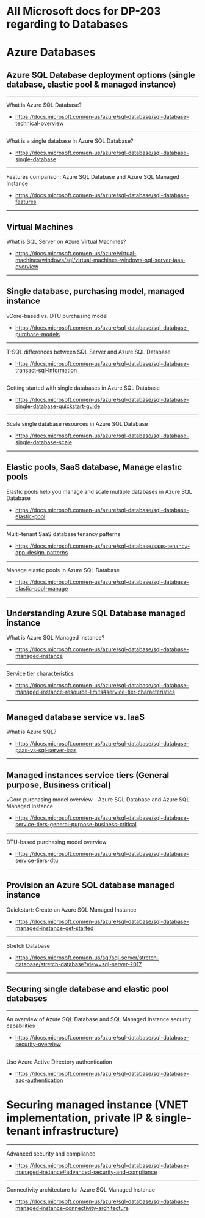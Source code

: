 
# All Microsoft docs for DP-203 regarding to Databases

# Azure Databases

## Azure SQL Database deployment options (single database, elastic pool & managed instance)


----------------------------------------------------------------------------------------
What is Azure SQL Database?
- https://docs.microsoft.com/en-us/azure/sql-database/sql-database-technical-overview
----------------------------------------------------------------------------------------

What is a single database in Azure SQL Database?
- https://docs.microsoft.com/en-us/azure/sql-database/sql-database-single-database

----------------------------------------------------------------------------------------
Features comparison: Azure SQL Database and Azure SQL Managed Instance
- https://docs.microsoft.com/en-us/azure/sql-database/sql-database-features

--------------------------------------------------------------------
## Virtual Machines


What is SQL Server on Azure Virtual Machines?
- https://docs.microsoft.com/en-us/azure/virtual-machines/windows/sql/virtual-machines-windows-sql-server-iaas-overview

--------------------------------------------------------------------

## Single database, purchasing model, managed instance


vCore-based vs. DTU purchasing model
- https://docs.microsoft.com/en-us/azure/sql-database/sql-database-purchase-models

--------------------------------------------------------------------
T-SQL differences between SQL Server and Azure SQL Database
- https://docs.microsoft.com/en-us/azure/sql-database/sql-database-transact-sql-information

--------------------------------------------------------------------
Getting started with single databases in Azure SQL Database
- https://docs.microsoft.com/en-us/azure/sql-database/sql-database-single-database-quickstart-guide

--------------------------------------------------------------------
Scale single database resources in Azure SQL Database
- https://docs.microsoft.com/en-us/azure/sql-database/sql-database-single-database-scale

--------------------------------------------------------------------
## Elastic pools, SaaS database, Manage elastic pools


Elastic pools help you manage and scale multiple databases in Azure SQL Database
- https://docs.microsoft.com/en-us/azure/sql-database/sql-database-elastic-pool

--------------------------------------------------------------------
Multi-tenant SaaS database tenancy patterns
- https://docs.microsoft.com/en-us/azure/sql-database/saas-tenancy-app-design-patterns

--------------------------------------------------------------------
Manage elastic pools in Azure SQL Database
- https://docs.microsoft.com/en-us/azure/sql-database/sql-database-elastic-pool-manage

--------------------------------------------------------------------
## Understanding Azure SQL Database managed instance

What is Azure SQL Managed Instance?
- https://docs.microsoft.com/en-us/azure/sql-database/sql-database-managed-instance

--------------------------------------------------------------------

Service tier characteristics
- https://docs.microsoft.com/en-us/azure/sql-database/sql-database-managed-instance-resource-limits#service-tier-characteristics

 --------------------------------------------------------------------

## Managed database service vs. IaaS

What is Azure SQL?
- https://docs.microsoft.com/en-us/azure/sql-database/sql-database-paas-vs-sql-server-iaas

 --------------------------------------------------------------------

## Managed instances service tiers (General purpose, Business critical)

vCore purchasing model overview - Azure SQL Database and Azure SQL Managed Instance
- https://docs.microsoft.com/en-us/azure/sql-database/sql-database-service-tiers-general-purpose-business-critical

--------------------------------------------------------------------
DTU-based purchasing model overview
- https://docs.microsoft.com/en-us/azure/sql-database/sql-database-service-tiers-dtu

--------------------------------------------------------------------
## Provision an Azure SQL database managed instance

Quickstart: Create an Azure SQL Managed Instance
- https://docs.microsoft.com/en-us/azure/sql-database/sql-database-managed-instance-get-started

--------------------------------------------------------------------

Stretch Database
- https://docs.microsoft.com/en-us/sql/sql-server/stretch-database/stretch-database?view=sql-server-2017

 --------------------------------------------------------------------

 ## Securing single database and elastic pool databases

 --------------------------------------------------------------------
An overview of Azure SQL Database and SQL Managed Instance security capabilities
- https://docs.microsoft.com/en-us/azure/sql-database/sql-database-security-overview

 --------------------------------------------------------------------

Use Azure Active Directory authentication
- https://docs.microsoft.com/en-us/azure/sql-database/sql-database-aad-authentication

 

# Securing managed instance (VNET implementation, private IP & single-tenant infrastructure)

------------------------------------------------------------------------------------------
Advanced security and compliance
- https://docs.microsoft.com/en-us/azure/sql-database/sql-database-managed-instance#advanced-security-and-compliance

 --------------------------------------------------------------------
Connectivity architecture for Azure SQL Managed Instance
- https://docs.microsoft.com/en-us/azure/sql-database/sql-database-managed-instance-connectivity-architecture
